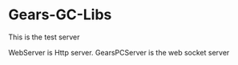 Gears-GC-Libs
===================

This is the test server

WebServer is Http server. 
GearsPCServer is the web socket server
